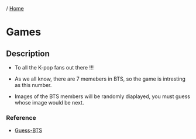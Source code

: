 / [Home](index.md)

# Games

## Description

- To all the K-pop fans out there !!! 

- As we all know, there are 7 memebers in BTS, so the game is intresting as this number. 

- Images of the BTS members will be randomly diaplayed, you must guess whose image would be next.



### Reference

* [Guess-BTS](https://github.com/tactlabs/guess-bts)